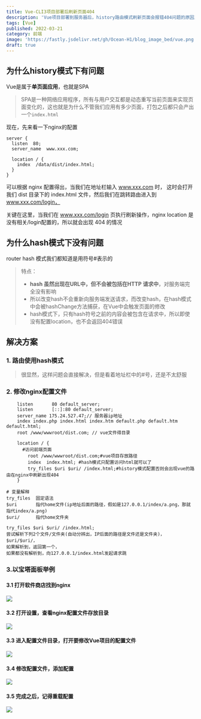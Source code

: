 ```yaml
---
title: Vue-CLI3项目部署后刷新页面404
description: 'Vue项目部署到服务器后，history路由模式刷新页面会报错404问题的原因及解决办法'
tags: [Vue]
published: 2022-03-21
category: 前端
image: 'https://fastly.jsdelivr.net/gh/Ocean-H1/blog_image_bed/vue.png'
draft: true 
---
```


## 为什么history模式下有问题

Vue是属于**单页面应用**，也就是SPA

> SPA是一种网络应用程序，所有与用户交互都是动态重写当前页面来实现页面变化的，这也就是为什么不管我们应用有多少页面，打包之后都只会产出一个`index.html`

现在，先来看一下nginx的配置

```
server {
  listen  80;
  server_name  www.xxx.com;

  location / {
    index  /data/dist/index.html;
  }
}
```

可以根据 nginx 配置得出，当我们在地址栏输入 www.xxx.com 时，
这时会打开我们 dist 目录下的 index.html 文件，然后我们在跳转路由进入到 www.xxx.com/login，

关键在这里，当我们在 www.xxx.com/login 页执行刷新操作，nginx location 是没有相关/login配置的，所以就会出现 404 的情况

## 为什么hash模式下没有问题

router hash 模式我们都知道是用符号#表示的

> 特点：
>
> * **hash 虽然出现在URL中，但不会被包括在HTTP 请求中**，对服务端完全没有影响
> * 所以改变hash不会重新向服务端发送请求，而改变hash，在hash模式中会被hashChange方法捕获，在Vue中会触发页面的修改
> * hash模式下，只有hash符号之前的内容会被包含在请求中，所以即使没有配置location，也不会返回404错误

## 解决方案

### 1. 路由使用hash模式

> 很显然，这样问题会直接解决，但是看着地址栏中的#号，还是不太舒服

### 2. 修改nginx配置文件

```nginx
    listen       80 default_server;
    listen       [::]:80 default_server;
    server_name 175.24.527.47;// 服务器ip地址
    index index.php index.html index.htm default.php default.htm default.html;
    root /www/wwwroot/dist.com; // vue文件得目录
    
    location / {
      #访问前端页面
    	root /www/wwwroot/dist.com;#vue项目存放路径
    	index  index.html; #hash模式只配置访问html就可以了
    	try_files $uri $uri/ /index.html;#history模式配置否则会出现vue的路由在nginx中刷新出现404
    }
```

```
# 变量解释
try_files  固定语法
$uri       指代home文件(ip地址后面的路径，假如是127.0.0.1/index/a.png，那就指代index/a.png)
$uri/      指代home文件夹

try_files $uri $uri/ /index.html;
尝试解析下列2个文件/文件夹(自动分辨出，IP后面的路径是文件还是文件夹)， $uri/$uri/，
如果解析到，返回第一个，
如果都没有解析到，向127.0.0.1/index.html发起请求跳
```

### 3.以宝塔面板举例

#### 3.1 打开软件商店找到nginx

![](https://fastly.jsdelivr.net/gh/Ocean-H1/blog_image_bed/202303051701048.png)

#### 3.2 打开设置，查看nginx配置文件存放目录

![](https://fastly.jsdelivr.net/gh/Ocean-H1/blog_image_bed/202303051704616.png)

#### 3.3 进入配置文件目录，打开要修改Vue项目的配置文件

![](https://fastly.jsdelivr.net/gh/Ocean-H1/blog_image_bed/202303051704617.png)

#### 3.4 修改配置文件，添加配置

![](https://fastly.jsdelivr.net/gh/Ocean-H1/blog_image_bed/202303051704618.png)

#### 3.5 完成之后，记得重载配置

![](https://fastly.jsdelivr.net/gh/Ocean-H1/blog_image_bed/202303051704619.png)
